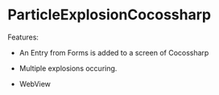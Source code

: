 # ParticleExplosionCocossharp

Features:

- An Entry from Forms is added to a screen of Cocossharp

- Multiple explosions occuring.

- WebView
